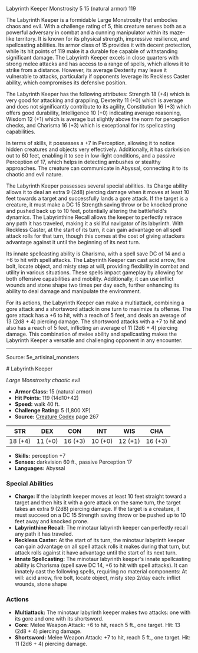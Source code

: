 <MonsterName/>Labyrinth Keeper</MonsterName>
<CreatureType/>Monstrosity</CreatureType>
<CR/>5</CR>
<AC/>15 (natural armor)</AC>
<HP/>119</HP>
<summary>The Labyrinth Keeper is a formidable Large Monstrosity that embodies chaos and evil. With a challenge rating of 5, this creature serves both as a powerful adversary in combat and a cunning manipulator within its maze-like territory. It is known for its physical strength, impressive resilience, and spellcasting abilities. Its armor class of 15 provides it with decent protection, while its hit points of 119 make it a durable foe capable of withstanding significant damage. The Labyrinth Keeper excels in close quarters with strong melee attacks and has access to a range of spells, which allows it to strike from a distance. However, its average Dexterity may leave it vulnerable to attacks, particularly if opponents leverage its Reckless Caster ability, which compromises its defensive position.  </summary>

<detail>

The Labyrinth Keeper has the following attributes: Strength 18 (+4) which is very good for attacking and grappling, Dexterity 11 (+0) which is average and does not significantly contribute to its agility, Constitution 16 (+3) which offers good durability, Intelligence 10 (+0) indicating average reasoning, Wisdom 12 (+1) which is average but slightly above the norm for perception checks, and Charisma 16 (+3) which is exceptional for its spellcasting capabilities. 

In terms of skills, it possesses a +7 in Perception, allowing it to notice hidden creatures and objects very effectively. Additionally, it has darkvision out to 60 feet, enabling it to see in low-light conditions, and a passive Perception of 17, which helps in detecting ambushes or stealthy approaches. The creature can communicate in Abyssal, connecting it to its chaotic and evil nature.

The Labyrinth Keeper possesses several special abilities. Its Charge ability allows it to deal an extra 9 (2d8) piercing damage when it moves at least 10 feet towards a target and successfully lands a gore attack. If the target is a creature, it must make a DC 15 Strength saving throw or be knocked prone and pushed back up to 10 feet, potentially altering the battlefield's dynamics. The Labyrinthine Recall allows the keeper to perfectly retrace any path it has traveled, making it a skillful navigator of its labyrinth. With Reckless Caster, at the start of its turn, it can gain advantage on all spell attack rolls for that turn, though this comes at the cost of giving attackers advantage against it until the beginning of its next turn.

Its innate spellcasting ability is Charisma, with a spell save DC of 14 and a +6 to hit with spell attacks. The Labyrinth Keeper can cast acid arrow, fire bolt, locate object, and misty step at will, providing flexibility in combat and utility in various situations. These spells impact gameplay by allowing for both offensive capabilities and mobility. Additionally, it can use inflict wounds and stone shape two times per day each, further enhancing its ability to deal damage and manipulate the environment.

For its actions, the Labyrinth Keeper can make a multiattack, combining a gore attack and a shortsword attack in one turn to maximize its offense. The gore attack has a +6 to hit, with a reach of 5 feet, and deals an average of 13 (2d8 + 4) piercing damage. The shortsword attacks with a +7 to hit and also has a reach of 5 feet, inflicting an average of 11 (2d6 + 4) piercing damage. This combination of melee ability and spellcasting makes the Labyrinth Keeper a versatile and challenging opponent in any encounter.</detail>



---

Source: 5e_artisinal_monsters

<statblock>
# Labyrinth Keeper

*Large* *Monstrosity* *chaotic evil*

- **Armor Class:** 15 (natural armor)
- **Hit Points:** 119 (14d10+42)
- **Speed:** walk 40 ft.
- **Challenge Rating:** 5 (1,800 XP)
- **Source:** [Creature Codex](https://koboldpress.com/kpstore/product/creature-codex-for-5th-edition-dnd) page 267

| STR | DEX | CON | INT | WIS | CHA |
| --- | --- | --- | --- | --- | --- |
| 18 (+4) | 11 (+0) | 16 (+3) | 10 (+0) | 12 (+1) | 16 (+3) |

- **Skills:** perception +7
- **Senses:** darkvision 60 ft., passive Perception 17
- **Languages:** Abyssal

### Special Abilities

- **Charge:** If the labyrinth keeper moves at least 10 feet straight toward a target and then hits it with a gore attack on the same turn, the target takes an extra 9 (2d8) piercing damage. If the target is a creature, it must succeed on a DC 15 Strength saving throw or be pushed up to 10 feet away and knocked prone.
- **Labyrinthine Recall:** The minotaur labyrinth keeper can perfectly recall any path it has traveled.
- **Reckless Caster:** At the start of its turn, the minotaur labyrinth keeper can gain advantage on all spell attack rolls it makes during that turn, but attack rolls against it have advantage until the start of its next turn.
- **Innate Spellcasting:** The minotaur labyrinth keeper's innate spellcasting ability is Charisma (spell save DC 14, +6 to hit with spell attacks). It can innately cast the following spells, requiring no material components:
At will: acid arrow, fire bolt, locate object, misty step
2/day each: inflict wounds, stone shape

### Actions

- **Multiattack:** The minotaur labyrinth keeper makes two attacks: one with its gore and one with its shortsword.
- **Gore:** Melee Weapon Attack: +6 to hit, reach 5 ft., one target. Hit: 13 (2d8 + 4) piercing damage.
- **Shortsword:** Melee Weapon Attack: +7 to hit, reach 5 ft., one target. Hit: 11 (2d6 + 4) piercing damage.


</statblock>


